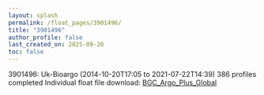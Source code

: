 ```yaml
---
layout: splash
permalink: /float_pages/3901496/
title: "3901496"
author_profile: false
last_created_on: 2025-09-26
toc: false
---
```

 
3901496: Uk-Bioargo (2014-10-20T17:05 to 2021-07-22T14:39)
386 profiles completed
Individual float file download: [BGC_Argo_Plus_Global](https://ftp.soest.hawaii.edu/bgc_argo_plus/Individual_Floats/outliers_removed/3901496_Sprof_processed.nc)
